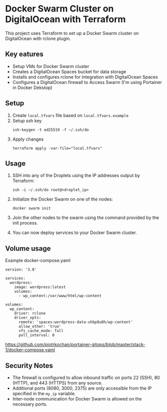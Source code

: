 # Docker Swarm Cluster on DigitalOcean with Terraform

This project uses Terraform to set up a Docker Swarm cluster on DigitalOcean with rclone plugin.

## Key eatures

- Setup VMs for Docker Swarm cluster
- Creates a DigitalOcean Spaces bucket for data storage
- Installs and configures rclone for integration with DigitalOcean Spaces
- Configures a DigitalOcean firewall to Access Swarm (I'm using Portainer in Docker Dekstop)

## Setup

1. Create `local.tfvars` file based on `local.tfvars.example`
2. Setup ssh key
   ```
   ssh-keygen -t ed25519 -f ~/.ssh/do
   ```
3. Apply changes
   ```
   terraform apply -var-file="local.tfvars"
   ```

## Usage

1. SSH into any of the Droplets using the IP addresses output by Terraform:
   ```
   ssh -i ~/.ssh/do root@<droplet_ip>
   ```

2. Initialize the Docker Swarm on one of the nodes:
   ```
   docker swarm init
   ```

3. Join the other nodes to the swarm using the command provided by the init process.
4. You can now deploy services to your Docker Swarm cluster.

## Volume usage

Example docker-compose.yaml

```
version: '3.8'

services:
  wordpress:
    image: wordpress:latest
    volumes:
      - wp_content:/var/www/html/wp-content

volumes:
  wp_content:
    driver: rclone
    driver_opts:
      remote: 'spaces:wordpress-data-uhbp8u8h/wp-content'
      allow_other: 'true'
      vfs_cache_mode: full
      poll_interval: 0
```

https://github.com/piotrkochan/portainer-gitops/blob/master/stack-1/docker-compose.yaml

## Security Notes

- The firewall is configured to allow inbound traffic on ports 22 (SSH), 80 (HTTP), and 443 (HTTPS) from any source.
- Additional ports (8080, 3000, 2375) are only accessible from the IP specified in the `my_ip` variable.
- Inter-node communication for Docker Swarm is allowed on the necessary ports.

